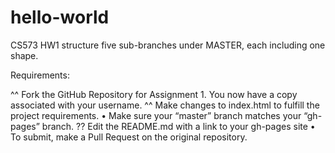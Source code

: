 # hello-world
CS573 HW1
structure five sub-branches under MASTER, each including one shape.

Requirements:

^^ Fork the GitHub Repository for Assignment 1. You now have a copy associated with your username.
^^ Make changes to index.html to fulfill the project requirements.
• Make sure your “master” branch matches your “gh-pages” branch. 
?? Edit the README.md with a link to your gh-pages site
• To submit, make a Pull Request on the original repository.

